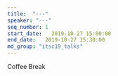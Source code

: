 ```yaml
---
title:  "---"
speaker: "---"
seq_number: 1
start_date:   2019-10-27 15:00:00
end_date:   2019-10-27 15:30:00
md_group: "itsc19_talks"
---
```


Coffee Break